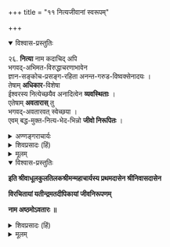 +++
title = "११ नित्यजीवानां स्वरूपम्"

+++

<details open><summary>विश्वास-प्रस्तुतिः</summary>

२६. **नित्या** नाम कदाचिद् अपि  
भगवद्-अभिमत-विरुद्धाचरणाभावेन  
ज्ञान-सङ्कोच-प्रसङ्ग-रहिता अनन्त-गरुड-विष्वक्सेनादयः ।  
तेषाम् **अधिकार**-विशेषा  
ईश्वरस्य नित्येच्छयैव अनादित्वेन **व्यवस्थिताः** ।  
एतेषाम् **अवतारास्** तु  
भगवद्-अवतारवत् स्वेच्छया ।  
एवम् बद्ध-मुक्त-नित्य-भेद-भिन्नो **जीवो निरूपितः** ।
</details>

<details><summary>अण्णङ्गराचार्यः</summary>
 
**'भगवदभिमतविरुद्धे'**ति । भगवदभिमतस्य यद्विरुद्धं तदाचरणाभावेनेत्यर्थः । भगवदनभिमतविरुद्धेति पाठान्तरे तु कर्मधारय इति बोध्यम् । 

॥ इति अष्टमावतारव्याख्या ॥
</details>

<details><summary>शिवप्रसादः (हिं)</summary>

अनुवाद - नित्यजीव वे हैं, जो कभी भी भगवान् के अभिमत के विरुद्ध आचरण करते ही नहीं ( वे सदा ऐसा ही आचरण करते हैं, जो श्रीभगवान् के मनोनुकूल होते 


[[२१६]]




हैं), अतएव नित्यजीवों के ज्ञान का संकोच और विकास कभी होता ही नहीं है । ऐसे जीव अनन्त, गरुड़ एवं विष्वक्सेन आदि हैं । ऐसे नित्यजीवों के अधिकार- विशेष श्रीभगवान् की नित्य इच्छा से ही व्यवस्थित हैं । नित्यजीवों के अवतार भी उसी प्रकार स्वेच्छा से होते हैं, जिस प्रकार श्रीभगवान् के अवतार स्वेच्छा से ही होते हैं । इस प्रकार जीवों के बद्ध, नित्य एवं मुक्त तीन भेद निरूपित किये गये । 
</details>


<details><summary>मूलम्</summary>

२६. नित्या नाम कदाचिदपि भगवदभिमतविरुद्धाचरणाभावेन ज्ञानसङ्कोच-प्रसङ्गरहिता अनन्तगरुडविष्वक्सेनादयः । तेषामधिकारविशेषा ईश्वरस्य नित्येच्छयैव अनादित्वेन व्यवस्थिताः । एतेषामवतारास्तु भगवदवतारवत् स्वेच्छया । एवम् बद्धमुक्तनित्यभेदभिन्नो जीवो निरूपितः ।

</details>



<details open><summary>विश्वास-प्रस्तुतिः</summary>

**इति श्रीवाधूलकुलतिलकश्रीमन्महाचार्यस्य प्रथमदासेन श्रीनिवासदासेन**

**विरचितायां यतीन्द्रमतदीपिकायां जीवनिरूपणम्**

**नाम अष्ठमोऽवतारः ॥**
</details>

<details><summary>शिवप्रसादः (हिं)</summary>

इस प्रकार श्रीवाधूलकुलतिलक श्रीमन् महाचार्य के प्रधान शिष्य श्रीनिवासाचार्य- प्रणीत यतीन्द्रमतदीपिका नामक शारीरक - परिभाषा का जीव - निरूपण 
नामक आठवां अवतार पूर्ण हुआ । 

</details>


<details><summary>मूलम्</summary>

**इति श्रीवाधूलकुलतिलकश्रीमन्महाचार्यस्य प्रथमदासेन श्रीनिवासदासेन**

**विरचितायां यतीन्द्रमतदीपिकायां जीवनिरूपणम्**

**नाम अष्ठमोऽवतारः ॥**

</details>


